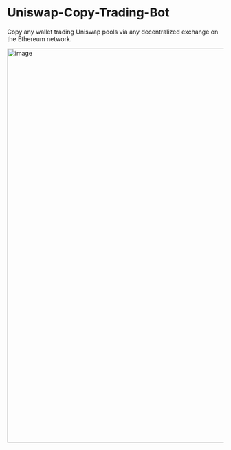 # Uniswap-Copy-Trading-Bot
Copy any wallet trading Uniswap pools via any decentralized exchange on the Ethereum network.


<img width="918" alt="image" src="https://github.com/user-attachments/assets/6f9d2f4a-dafc-4a01-ba3b-e4c9174ec3be">
